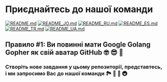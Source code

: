 # Приєднайтесь до нашої команди

[![README.md](https://img.shields.io/badge/English-up-brightgreen)](README.md)
[![README_JO.md](https://img.shields.io/badge/Arabic-up-brightgreen)](README_JO.md)
[![README_RU.md](https://img.shields.io/badge/Russian-up-brightgreen)](README_RU.md)
[![README_ES.md](https://img.shields.io/badge/Spanish-up-brightgreen)](README_ES.md)
[![README_TR.md](https://img.shields.io/badge/Turkish-up-brightgreen)](README_TR.md)
[![README_UA.md](https://img.shields.io/badge/Ukrainian-up-brightgreen)](README_UA.md)

## Правило #1: Ви повинні мати Google Golang Gopher як свій аватар GitHub 🤓 😎 🚀

### Створіть нове завдання у цьому репозиторії, представтесь, і ми запросимо Вас до нашої команди 🏞️ 🏥 🏰 🚇
